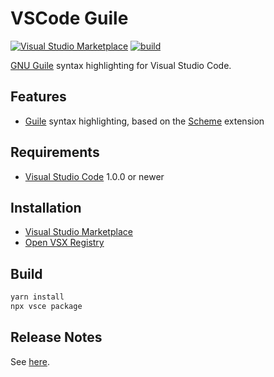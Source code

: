 # VSCode Guile

[![Visual Studio Marketplace](https://vsmarketplacebadge.apphb.com/version/jeandeaual.guile.svg)](https://marketplace.visualstudio.com/items?itemName=jeandeaual.guile)
[![build](https://github.com/jeandeaual/vscode-guile/workflows/build/badge.svg)](https://github.com/jeandeaual/vscode-guile/actions?query=workflow%3Abuild)

[GNU Guile](https://www.gnu.org/software/guile/) syntax highlighting for Visual Studio Code.

## Features

* [Guile](https://www.gnu.org/software/guile/) syntax highlighting, based on the [Scheme](https://marketplace.visualstudio.com/items?itemName=jeandeaual.scheme) extension

## Requirements

* [Visual Studio Code](https://code.visualstudio.com/) 1.0.0 or newer

## Installation

* [Visual Studio Marketplace](https://marketplace.visualstudio.com/items?itemName=jeandeaual.guile)
* [Open VSX Registry](https://open-vsx.org/extension/jeandeaual/guile)

## Build

```sh
yarn install
npx vsce package
```

## Release Notes

See [here](CHANGELOG.md).
